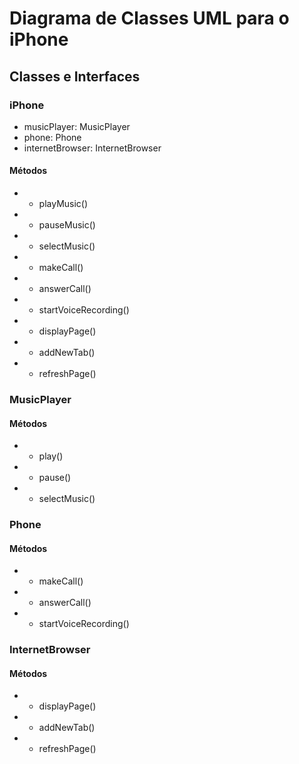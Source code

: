 # Diagrama de Classes UML para o iPhone

## Classes e Interfaces

### iPhone
- musicPlayer: MusicPlayer
- phone: Phone
- internetBrowser: InternetBrowser

#### Métodos
- + playMusic()
- + pauseMusic()
- + selectMusic()
- + makeCall()
- + answerCall()
- + startVoiceRecording()
- + displayPage()
- + addNewTab()
- + refreshPage()

### MusicPlayer
#### Métodos
- + play()
- + pause()
- + selectMusic()

### Phone
#### Métodos
- + makeCall()
- + answerCall()
- + startVoiceRecording()

### InternetBrowser
#### Métodos
- + displayPage()
- + addNewTab()
- + refreshPage()
